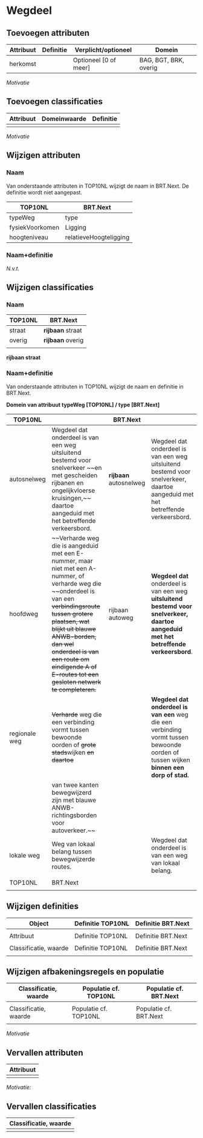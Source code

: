 Wegdeel
=======

Toevoegen attributen
--------------------

| Attribuut | Definitie | Verplicht/optioneel   | Domein                |
|-----------|-----------|-----------------------|-----------------------|
| herkomst  |           | Optioneel [0 of meer] | BAG, BGT, BRK, overig |

*Motivatie*

Toevoegen classificaties
------------------------

| Attribuut | Domeinwaarde | Definitie |
|-----------|--------------|-----------|
|           |              |           |

*Motivatie*

Wijzigen attributen
-------------------

### Naam

Van onderstaande attributen in TOP10NL wijzigt de naam in BRT.Next. De definitie
wordt niet aangepast.

| TOP10NL         | BRT.Next               |
|-----------------|------------------------|
| typeWeg         | type                   |
| fysiekVoorkomen | Ligging                |
| hoogteniveau    | relatieveHoogteligging |

### Naam+definitie

*N.v.t.*

Wijzigen classificaties
-----------------------

### Naam

| TOP10NL | BRT.Next           |
|---------|--------------------|
| straat  | **rijbaan** straat |
| overig  | **rijbaan** overig |
|         |                    |

**rijbaan straat**

### Naam+definitie

Van onderstaande attributen in TOP10NL wijzigt de naam en definitie in BRT.Next.

**Domein van attribuut typeWeg [TOP10NL] / type [BRT.Next]**

| TOP10NL       |                                                                                                                                                                                                                                                                                                                           | BRT.Next                |                                                                                                                                        |
|---------------|---------------------------------------------------------------------------------------------------------------------------------------------------------------------------------------------------------------------------------------------------------------------------------------------------------------------------|-------------------------|----------------------------------------------------------------------------------------------------------------------------------------|
| autosnelweg   | Wegdeel dat onderdeel is van een weg uitsluitend bestemd voor snelverkeer \~\~en met gescheiden rijbanen en ongelijkvloerse kruisingen,\~\~ daartoe aangeduid met het betreffende verkeersbord.                                                                                                                           | **rijbaan** autosnelweg | Wegdeel dat onderdeel is van een weg uitsluitend bestemd voor snelverkeer, daartoe aangeduid met het betreffende verkeersbord.         |
| hoofdweg      | ~~Verharde weg die is aangeduid met een E-nummer, maar niet met een A-nummer, of verharde weg die ~~onderdeel is van een ~~verbindingsroute tussen grotere plaatsen, wat blijkt uit blauwe ANWB-borden, dan wel onderdeel is van een route om eindigende A of E-routes tot een gesloten netwerk te completeren.~~ | rijbaan autoweg         | **Wegdeel dat** onderdeel is van een weg **uitsluitend bestemd voor snelverkeer, daartoe aangeduid met het betreffende verkeersbord**. |
| regionale weg | ~~Verharde~~ weg die een verbinding vormt tussen bewoonde oorden of ~~grote stads~~wijken ~~en daartoe~~            |                         | **Wegdeel dat onderdeel is van een** weg die een verbinding vormt tussen bewoonde oorden of tussen wijken **binnen een dorp of stad.** |
|               | van twee kanten bewegwijzerd zijn met blauwe ANWB-richtingsborden voor autoverkeer.~~                                                                                                                                                                                                                                   |                         |                                                                                                                                        |
| lokale weg    | Weg van lokaal belang tussen bewegwijzerde routes.                                                                                                                                                                                                                                                                        |                         | Wegdeel dat onderdeel is van een weg van lokaal belang.                                                                                |
|               |                                                                                                                                                                                                                                                                                                                           |                         |                                                                                                                                        |
| TOP10NL       | BRT.Next                                                                                                                                                                                                                                                                                                                 |                         |                                                                                                                                        |
|               |                                                                                                                                                                                                                                                                                                                           |                         |                                                                                                                                        |

Wijzigen definities
-------------------

| Object                | Definitie TOP10NL | Definitie BRT.Next |
|-----------------------|-------------------|--------------------|
|                       |                   |                    |
| Attribuut             | Definitie TOP10NL | Definitie BRT.Next |
|                       |                   |                    |
| Classificatie, waarde | Definitie TOP10NL | Definitie BRT.Next |
|                       |                   |                    |

Wijzigen afbakeningsregels en populatie
---------------------------------------

| Classificatie, waarde | Populatie cf. TOP10NL | Populatie cf. BRT.Next |
|-----------------------|-----------------------|------------------------|
|                       |                       |                        |
| Classificatie, waarde | Populatie cf. TOP10NL | Populatie cf. BRT.Next |
|                       |                       |                        |

*Motivatie*

Vervallen attributen
--------------------

| Attribuut |
|-----------|
|           |

*Motivatie:*

Vervallen classificaties
------------------------

| Classificatie, waarde |
|-----------------------|
|                       |

